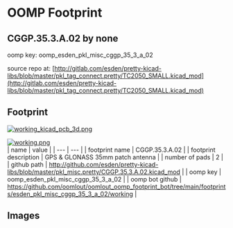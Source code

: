 # OOMP Footprint  
## CGGP.35.3.A.02  by none  
  
oomp key: oomp_esden_pkl_misc_cggp_35_3_a_02  
  
source repo at: [http://gitlab.com/esden/pretty-kicad-libs/blob/master/pkl_tag_connect.pretty/TC2050_SMALL.kicad_mod](http://gitlab.com/esden/pretty-kicad-libs/blob/master/pkl_tag_connect.pretty/TC2050_SMALL.kicad_mod)  
## Footprint  
  
[![working_kicad_pcb_3d.png](working_kicad_pcb_3d_600.png)](working_kicad_pcb_3d.png)  
  
[![working.png](working_600.png)](working.png)  
| name | value | 
| --- | --- | 
| footprint name | CGGP.35.3.A.02 | 
| footprint description | GPS & GLONASS 35mm patch antenna | 
| number of pads | 2 | 
| github path | http://github.com/esden/pretty-kicad-libs/blob/master/pkl_misc.pretty/CGGP.35.3.A.02.kicad_mod | 
| oomp key | oomp_esden_pkl_misc_cggp_35_3_a_02 | 
| oomp bot github | https://github.com/oomlout/oomlout_oomp_footprint_bot/tree/main/footprints/esden_pkl_misc_cggp_35_3_a_02/working | 
## Images  
